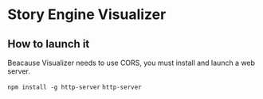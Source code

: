# Story Engine Visualizer

## How to launch it

Beacause Visualizer needs to use CORS, you must install and launch a web server.

`npm install -g http-server`
`http-server`